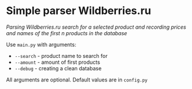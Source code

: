 # Simple parser Wildberries.ru
_Parsing Wildberries.ru search for a selected product and recording prices and names of the first n products in the database_

Use `main.py` with arguments:
- `--search` - product name to search for
- `--amount` - amount of first products
- `--debug` - creating a clean database

All arguments are optional. Default values are in `config.py`